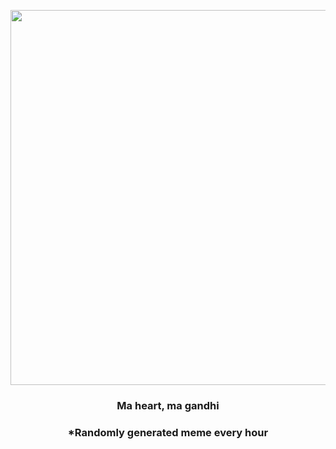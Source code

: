 <p align="center">
        <img src="https://i.redd.it/z7dq2iisurv81.png" width="600" height="600">
        </p>
        <h3 align="center">Ma heart, ma gandhi</h3>
        <h3 align="center">*Randomly generated meme every hour</h3>
    